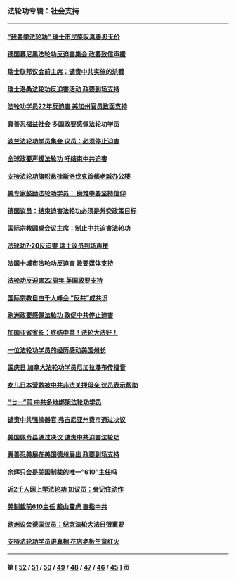 ### 法轮功专辑：社会支持
---
#### [“我要学法轮功” 瑞士市民感叹真善忍无价](../../pages/nf4386/n13129633.md?08030430) 
#### [德国慕尼黑法轮功反迫害集会 政要致信声援](../../pages/nf4386/n13129148.md?08030430) 
#### [瑞士联邦议会前主席：谴责中共实施的杀戮](../../pages/nf4386/n13127336.md?08030430) 
#### [瑞士洛桑法轮功反迫害活动 政要到场支持](../../pages/nf4386/n13119398.md?08030430) 
#### [法轮功学员22年反迫害 美加州官员致函支持](../../pages/nf4386/n13118879.md?08030430) 
#### [真善忍福益社会 多国政要感佩法轮功学员](../../pages/nf4386/n13116951.md?08030430) 
#### [波兰法轮功学员集会 议员：必须停止迫害](../../pages/nf4386/n13116685.md?08030430) 
#### [全球政要声援法轮功 吁结束中共迫害](../../pages/nf4386/n13114441.md?08030430) 
#### [支持法轮功旗帜悬挂斯洛伐克首都老城办公楼](../../pages/nf4386/n13112261.md?08030430) 
#### [美专家鼓励法轮功学员： 磨难中要坚持信仰](../../pages/nf4386/n13108359.md?08030430) 
#### [德国议员：结束迫害法轮功必须是外交政策目标](../../pages/nf4386/n13109600.md?08030430) 
#### [国际宗教圆桌会议主席：制止中共迫害法轮功](../../pages/nf4386/n13108177.md?08030430) 
#### [法轮功7·20反迫害 瑞士议员到场声援](../../pages/nf4386/n13107072.md?08030430) 
#### [法国十城市法轮功反迫害 政要媒体支持](../../pages/nf4386/n13104833.md?08030430) 
#### [法轮功反迫害22周年 英国政要支持](../../pages/nf4386/n13091349.md?08030430) 
#### [国际宗教自由千人峰会 “反共”成共识](../../pages/nf4386/n13091403.md?08030430) 
#### [欧洲政要感佩法轮功 敦促中共停止迫害](../../pages/nf4386/n13090743.md?08030430) 
#### [加国亚省省长：终结中共！法轮大法好！](../../pages/nf4386/n13084394.md?08030430) 
#### [一位法轮功学员的经历感动美国州长](../../pages/nf4386/n13078953.md?08030430) 
#### [国庆日 加拿大法轮功学员尼加拉瀑布传福音](../../pages/nf4386/n13064493.md?08030430) 
#### [女儿日本营救被中共非法关押母亲 议员表示帮助](../../pages/nf4386/n13053042.md?08030430) 
#### [“七一”前 中共多地绑架法轮功学员](../../pages/nf4386/n13045655.md?08030430) 
#### [谴责中共强摘器官 弗吉尼亚州费市通过决议](../../pages/nf4386/n13040108.md?08030430) 
#### [美国佩奇县通过决议 谴责中共迫害法轮功](../../pages/nf4386/n13027185.md?08030430) 
#### [真善忍美展在美国德州展出 政要到场支持](../../pages/nf4386/n13010579.md?08030430) 
#### [余辉只会是美国制裁的唯一“610”主任吗](../../pages/nf4386/n12972837.md?08030430) 
#### [近2千人网上学法轮功 加议员：会记住动作](../../pages/nf4386/n12972642.md?08030430) 
#### [美制裁前610主任 敲山震虎 直指中共](../../pages/nf4386/n12968555.md?08030430) 
#### [欧洲议会德国议员：纪念法轮大法日很重要](../../pages/nf4386/n12965367.md?08030430) 
#### [支持法轮功学员讲真相 花店老板生意红火](../../pages/nf4386/n12963056.md?08030430) 

---
#### 第 [ [52](./52.md?08030430) / [51](./51.md?08030430) / [50](./50.md?08030430) / [49](./49.md?08030430) / [48](./48.md?08030430) / [47](./47.md?08030430) / [46](./46.md?08030430) / [45](./45.md?08030430) ] 页
